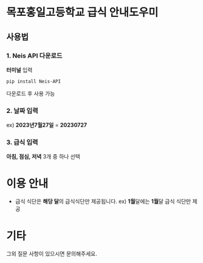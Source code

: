 # 목포홍일고등학교 급식 안내도우미
## 사용법
### 1. **Neis API** 다운로드

**터미널** 입력

```pip install Neis-API```

다운로드 후 사용 가능


### 2. **날짜** 입력

ex) **2023년7월27일** = **20230727**


### 3. **급식** 입력

**아침, 점심, 저녁** 3개 중 하나 선택


# 이용 안내
- 급식 식단은 **해당 달**의 급식식단만 제공됩니다. ex) **1월**달에는 **1월**달 급식 식단만 제공

# 기타
그외 질문 사항이 있으시면 문의해주세요.
